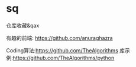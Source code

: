 # sq
仓库收藏&amp;qax

有趣的前端:
          https://github.com/anuraghazra
    
Coding算法:https://github.com/TheAlgorithms
    库示例:https://github.com/TheAlgorithms/python
